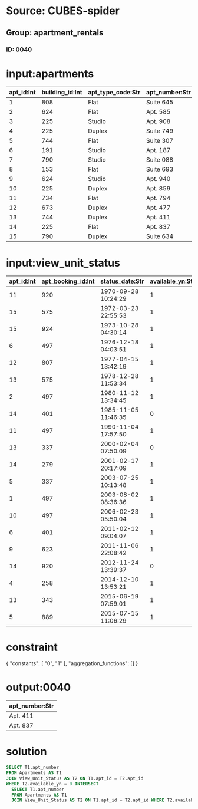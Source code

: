 # Source: CUBES-spider
## Group: apartment_rentals
### ID: 0040

# input:apartments

| apt_id:Int | building_id:Int | apt_type_code:Str | apt_number:Str | bathroom_count:Int | bedroom_count:Int | room_count:Str |
|---|---|---|---|---|---|---|
| 1 | 808 | Flat | Suite 645 | 1 | 3 | 7 |
| 2 | 624 | Flat | Apt. 585 | 2 | 4 | 5 |
| 3 | 225 | Studio | Apt. 908 | 1 | 6 | 7 |
| 4 | 225 | Duplex | Suite 749 | 1 | 5 | 8 |
| 5 | 744 | Flat | Suite 307 | 2 | 4 | 9 |
| 6 | 191 | Studio | Apt. 187 | 3 | 5 | 9 |
| 7 | 790 | Studio | Suite 088 | 2 | 4 | 6 |
| 8 | 153 | Flat | Suite 693 | 2 | 3 | 9 |
| 9 | 624 | Studio | Apt. 940 | 1 | 4 | 8 |
| 10 | 225 | Duplex | Apt. 859 | 2 | 3 | 6 |
| 11 | 734 | Flat | Apt. 794 | 1 | 5 | 3 |
| 12 | 673 | Duplex | Apt. 477 | 2 | 6 | 3 |
| 13 | 744 | Duplex | Apt. 411 | 2 | 5 | 9 |
| 14 | 225 | Flat | Apt. 837 | 2 | 4 | 8 |
| 15 | 790 | Duplex | Suite 634 | 3 | 6 | 8 |

# input:view_unit_status

| apt_id:Int | apt_booking_id:Int | status_date:Str | available_yn:Str |
|---|---|---|---|
| 11 | 920 | 1970-09-28 10:24:29 | 1 |
| 15 | 575 | 1972-03-23 22:55:53 | 1 |
| 15 | 924 | 1973-10-28 04:30:14 | 1 |
| 6 | 497 | 1976-12-18 04:03:51 | 1 |
| 12 | 807 | 1977-04-15 13:42:19 | 1 |
| 13 | 575 | 1978-12-28 11:53:34 | 1 |
| 2 | 497 | 1980-11-12 13:34:45 | 1 |
| 14 | 401 | 1985-11-05 11:46:35 | 0 |
| 11 | 497 | 1990-11-04 17:57:50 | 1 |
| 13 | 337 | 2000-02-04 07:50:09 | 0 |
| 14 | 279 | 2001-02-17 20:17:09 | 1 |
| 5 | 337 | 2003-07-25 10:13:48 | 1 |
| 1 | 497 | 2003-08-02 08:36:36 | 1 |
| 10 | 497 | 2006-02-23 05:50:04 | 1 |
| 6 | 401 | 2011-02-12 09:04:07 | 1 |
| 9 | 623 | 2011-11-06 22:08:42 | 1 |
| 14 | 920 | 2012-11-24 13:39:37 | 0 |
| 4 | 258 | 2014-12-10 13:53:21 | 1 |
| 13 | 343 | 2015-06-19 07:59:01 | 1 |
| 5 | 889 | 2015-07-15 11:06:29 | 1 |

# constraint

{
  "constants": [
    "0",
    "1"
  ],
  "aggregation_functions": []
}

# output:0040

| apt_number:Str |
|---|
| Apt. 411 |
| Apt. 837 |

# solution

```sql
SELECT T1.apt_number
FROM Apartments AS T1
JOIN View_Unit_Status AS T2 ON T1.apt_id = T2.apt_id
WHERE T2.available_yn = 0 INTERSECT
  SELECT T1.apt_number
  FROM Apartments AS T1
  JOIN View_Unit_Status AS T2 ON T1.apt_id = T2.apt_id WHERE T2.available_yn = 1
```
